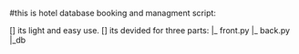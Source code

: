 #this is hotel database booking and managment script:

[] its light and easy use.
[] its devided for three parts:
|_ front.py
|_ back.py
|_db

